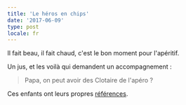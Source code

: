 ```yaml
---
title: 'Le héros en chips'
date: '2017-06-09'
type: post
locale: fr
---
```


Il fait beau, il fait chaud, c'est le bon moment pour l'apéritif.

<!-- more -->

Un jus, et les voilà qui demandent un accompagnement :

> Papa, on peut avoir des Clotaire de l'apéro ?

Ces enfants ont leurs propres [références](https://www.whisperies.com/fiche/clotaire-l-apprenti-fantome).
